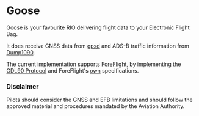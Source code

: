 # Goose
Goose is your favourite RIO delivering flight data to your Electronic Flight Bag.

It does receive GNSS data from [gpsd](https://gpsd.gitlab.io/gpsd/index.html) and ADS-B
traffic information from [Dump1090](https://github.com/antirez/dump1090).

The current implementation supports [ForeFlight](https://foreflight.com/), by implementing the [GDL90 Protocol](https://www.faa.gov/sites/faa.gov/files/air_traffic/technology/adsb/archival/GDL90_Public_ICD_RevA.PDF) and ForeFlight's [own](https://www.foreflight.com/connect/spec/) specifications. 

### Disclaimer
Pilots should consider the GNSS and EFB limitations and should follow the approved material and procedures
mandated by the Aviation Authority.